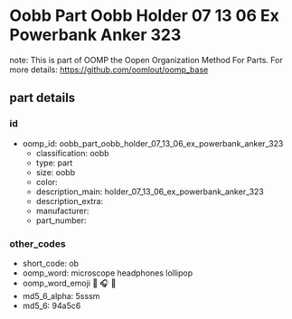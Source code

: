 # Oobb Part Oobb Holder 07 13 06 Ex Powerbank Anker 323  

note: This is part of OOMP the Oopen Organization Method For Parts. For more details: https://github.com/oomlout/oomp_base

##  part details





### id
* oomp_id: oobb_part_oobb_holder_07_13_06_ex_powerbank_anker_323
  * classification: oobb
  * type: part
  * size: oobb
  * color: 
  * description_main: holder_07_13_06_ex_powerbank_anker_323
  * description_extra: 
  * manufacturer: 
  * part_number: 

### other_codes
* short_code: ob
* oomp_word: microscope headphones lollipop
* oomp_word_emoji :microscope: :headphones: :lollipop:
* md5_6_alpha: 5sssm
* md5_6: 94a5c6